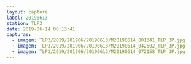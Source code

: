 ```yaml
---
layout: capture
label: 20190613
station: TLP3
date: 2019-06-14 00:13:41
capturas:
  - imagem: TLP3/2019/201906/20190613/M20190614_001341_TLP_3P.jpg
  - imagem: TLP3/2019/201906/20190613/M20190614_042502_TLP_3P.jpg
  - imagem: TLP3/2019/201906/20190613/M20190614_072158_TLP_3P.jpg
---
```

